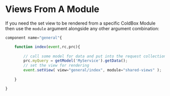 # Views From A Module

If you need the set view to be rendered from a specific ColdBox Module then use the `module` argument alongside any other argument combination:

```js
component name="general"{

	function index(event,rc,prc){
	
		// call some model for data and put into the request collection
		prc.myQuery = getModel('MyService').getData();
		// set the view for rendering
		event.setView( view="general/index", module="shared-views" );
	
	}

}
```

